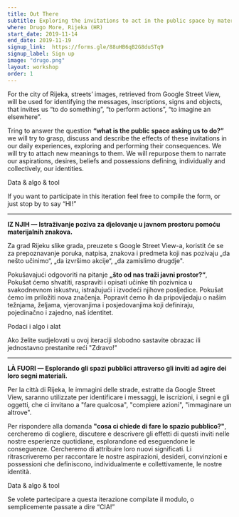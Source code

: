 ```yaml
---
title: Out There
subtitle: Exploring the invitations to act in the public space by material signs.
where: Drugo More, Rijeka (HR)
start_date: 2019-11-14
end_date: 2019-11-19
signup_link:  https://forms.gle/88uHB6qB2G8duSTq9
signup_label: Sign up
image: "drugo.png"
layout: workshop
order: 1
---
```


For the city of Rijeka, streets’ images, retrieved from Google Street View, will be used for identifying the messages, inscriptions, signs and objects, that invites us “to do something”, “to perform actions”, “to imagine an elsewhere”.

Tring to answer the question **“what is the public space asking us to do?”** we will try to grasp, discuss and describe the effects of these invitations in our daily experiences, exploring and performing their consequences. We will try to attach new meanings to them. We will repurpose them to narrate our aspirations, desires, beliefs and possessions defining, individually and collectively, our identities.

Data & algo & tool

If you want to participate in this iteration feel free to compile the form, or just stop by to say “HI!”

<hr>

**IZ NJIH — Istraživanje poziva za djelovanje u javnom prostoru pomoću materijalnih znakova.**

Za grad Rijeku slike grada, preuzete s Google Street View-a, koristit će se za prepoznavanje poruka, natpisa, znakova i predmeta koji nas pozivaju „da nešto učinimo“, „da izvršimo akcije“, „da zamislimo drugdje".

Pokušavajući odgovoriti na pitanje **„što od nas traži javni prostor?“**, Pokušat ćemo shvatiti, raspraviti i opisati učinke tih pozivnica u svakodnevnom iskustvu, istražujući i izvodeći njihove posljedice. Pokušat ćemo im priložiti nova značenja. Popravit ćemo ih da pripovijedaju o našim težnjama, željama, vjerovanjima i posjedovanjima koji definiraju, pojedinačno i zajedno, naš identitet.

Podaci i algo i alat

Ako želite sudjelovati u ovoj iteraciji slobodno sastavite obrazac ili jednostavno prestanite reći "Zdravo!"

<hr>

**LÀ FUORI — Esplorando gli spazi pubblici attraverso gli inviti ad agire dei loro segni materiali.**

Per la città di Rijeka, le immagini delle strade, estratte da Google Street View, saranno utilizzate per identificare i messaggi, le iscrizioni, i segni e gli oggetti, che ci invitano a "fare qualcosa", "compiere azioni", "immaginare un altrove".

Per rispondere alla domanda **"cosa ci chiede di fare lo spazio pubblico?"**, cercheremo di cogliere, discutere e descrivere gli effetti di questi inviti nelle nostre esperienze quotidiane, esplorandone ed eseguendone le conseguenze. Cercheremo di attribuire loro nuovi significati. Li ritrascriveremo per raccontare le nostre aspirazioni, desideri, convinzioni e possessioni che definiscono, individualmente e collettivamente, le nostre identità.

Data & algo & tool

Se volete partecipare a questa iterazione compilate il modulo, o semplicemente passate a dire “CIA!”
